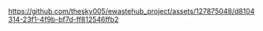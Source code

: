 

https://github.com/thesky005/ewastehub_project/assets/127875048/d8104314-23f1-4f9b-bf7d-ff812546ffb2

